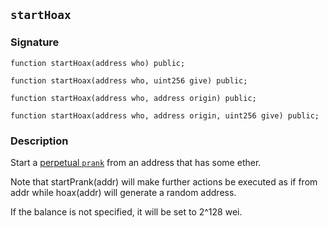 ## `startHoax`

### Signature

```solidity
function startHoax(address who) public;
```

```solidity
function startHoax(address who, uint256 give) public;
```

```solidity
function startHoax(address who, address origin) public;
```

```solidity
function startHoax(address who, address origin, uint256 give) public;
```

### Description

Start a [perpetual `prank`](../../cheatcodes/start-prank.md) from an address that has some ether.

Note that startPrank(addr) will make further actions be executed as if from addr while hoax(addr) will generate a random address.


If the balance is not specified, it will be set to 2^128 wei.
